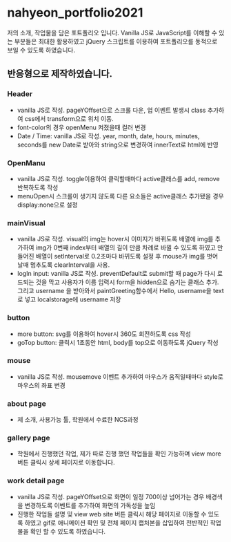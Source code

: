 # nahyeon_portfolio2021
저의 소개, 작업물을 담은 포트폴리오 입니다. 
Vanilla JS로 JavaScript를 이해할 수 있는 부분들은 최대한 활용하였고
jQuery 스크립트를 이용하여 포트폴리오를 동적으로 보일 수 있도록 하였습니다. 

## 반응형으로 제작하였습니다. 

### Header
- vanilla JS로 작성. pageYOffset으로 스크롤 다운, 업 이벤트 발생시 class 추가하여 css에서 transform으로 위치 이동.
- font-color의 경우 openMenu 켜졌을때 컬러 변경 
- Date / Time: vanilla JS로 작성. year, month, date, hours, minutes, seconds를 new Date로 받아와 string으로 변경하여 innerText로 html에 반영

### OpenManu 
- vanilla JS로 작성. toggle이용하여 클릭할때마다 active클래스를 add, remove 반복하도록 작성
- menuOpen시 스크롤이 생기지 않도록 다른 요소들은 active클래스 추가됐을 경우 display:none으로 설정 

### mainVisual 
- vanilla JS로 작성. visual의 img는 hover시 이미지가 바뀌도록 배열에 img를 추가하여 img가 0번째 index부터 배열의 길이 만큼 차례로 바뀔 수 있도록 하였고 
만들어진 배열이 setInterval로 0.2초마다 바뀌도록 설정 후 mouse가 img를 벗어 날때 멈추도록 clearInterval을 사용. 
- logIn input: vanilla JS로 작성. preventDefault로 submit할 때 page가 다시 로드되는 것을 막고 사용자가 이름 입력시 form을 hidden으로 숨기는 클래스 추가. 
그리고 username 을 받아와서 paintGreeting함수에서 Hello, username을 text로 넣고 localstorage에 username 저장 

### button 
- more button: svg를 이용하여 hover시 360도 회전하도록 css 작성 
- goTop button: 클릭시 1초동안 html, body를 top으로 이동하도록 jQuery 작성 

### mouse
- vanilla JS로 작성. mousemove 이벤트 추가하여 마우스가 움직일때마다 style로 마우스의 좌표 변경 

### about page 
- 제 소개, 사용가능 툴, 학원에서 수료한 NCS과정 
### gallery page 
- 학원에서 진행했던 작업, 제가 따로 진행 했던 작업들을 확인 가능하며 view more 버튼 클릭시 상세 페이지로 이동합니다. 

### work detail page  
- vanilla JS로 작성. pageYOffset으로 화면이 일정 700이상 넘어가는 경우 배경색을 변경하도록 이벤트를 추가하여 화면의 가독성을 높임 
- 진행한 작업들 설명 및 view web site 버튼 클릭시 해당 페이지로 이동할 수 있도록 하였고 gif로 애니메이션 확인 및 전체 페이지 캡처본을 삽입하여 
전반적인 작업물을 확인 할 수 있도록 하였습니다. 

